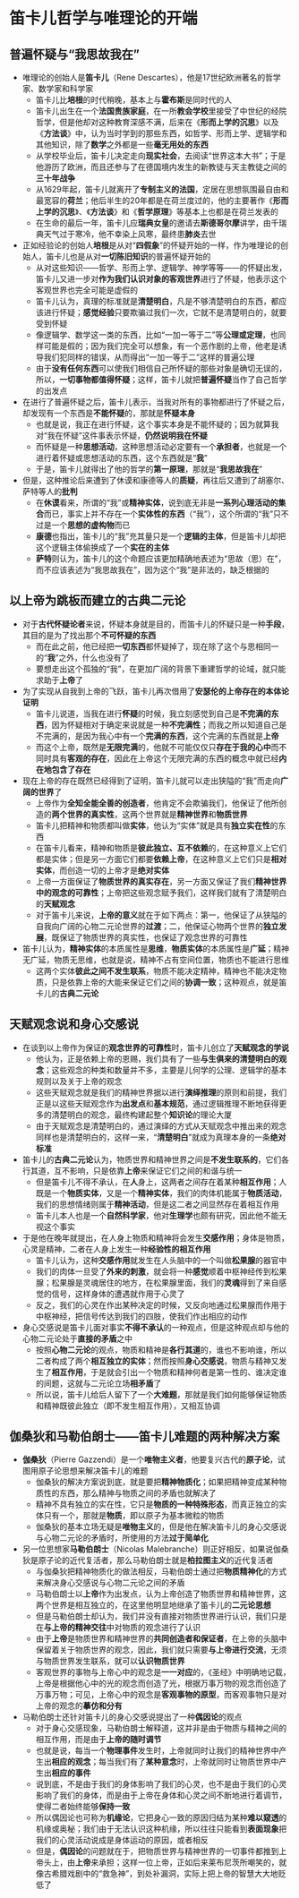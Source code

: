 # 笛卡儿哲学与唯理论的开端
## 普遍怀疑与“我思故我在”
* 唯理论的创始人是**笛卡儿**（Rene Descartes），他是17世纪欧洲著名的哲学家、数学家和科学家
  * 笛卡儿比**培根**的时代稍晚，基本上与**霍布斯**是同时代的人
  * 笛卡儿出生在一个**法国贵族家庭**，在一所**教会学校**里接受了中世纪的经院哲学，但是他却对这种教育深感不满，后来在《**形而上学的沉思**》以及《**方法谈**》中，认为当时学到的那些东西，如哲学、形而上学、逻辑学和其他知识，除了**数学**之外都是一些**毫无用处的东西**
  * 从学校毕业后，笛卡儿决定走向**现实社会**，去阅读“世界这本大书”；于是他游历了欧洲，而且还参与了在德国境内发生的新教徒与天主教徒之间的**三十年战争**
  * 从1629年起，笛卡儿就离开了**专制主义的法国**，定居在思想氛围最自由和最宽容的**荷兰**；他后半生的20年都是在荷兰度过的，他的主要著作《**形而上学的沉思**》、《**方法谈**》和《**哲学原理**》等基本上也都是在荷兰发表的
  * 在生命的最后一年，笛卡儿应**瑞典女皇**的邀请去**斯德哥尔摩**讲学，由千瑞典天气过于寒冷，他不幸染上风寒，最终患**肺炎**去世
* 正如经验论的创始人**培根**是从对“**四假象**”的怀疑开始的一样，作为唯理论的创始人，笛卡儿也是从对**一切陈旧知识**的普遍怀疑开始的
  * 从对这些知识——哲学、形而上学、逻辑学、神学等等——的怀疑出发，笛卡儿又进一步对**作为我们认识对象的客观世界**进行了怀疑，他表示这个客观世界也完全可能是虚假的
  * 笛卡儿认为，真理的标准就是**清楚明白**，凡是不够清楚明白的东西，都应该进行怀疑；**感觉经验**只要欺骗过我们一次，它就不是清楚明白的，就要受到怀疑
  * 像逻辑学、数学这一类的东西，比如“一加一等于二”等**公理或定理**，也同样可能是假的；因为我们完全可以想象，有一个恶作剧的上帝，他老是诱导我们犯同样的错误，从而得出“一加一等于二”这样的普遍公理
  * 由于**没有任何东西**可以使我们相信自己所怀疑的那些对象是确切无误的，所以，**一切事物都值得怀疑**；这样，笛卡儿就把**普遍怀疑**当作了自己哲学的出发点
* 在进行了普遍怀疑之后，笛卡儿表示，当我对所有的事物都进行了怀疑之后，却发现有一个东西是**不能怀疑**的，那就是**怀疑本身**
  * 也就是说，我正在进行怀疑，这个事实本身是不能怀疑的；因为就算我对“我在怀疑”这件事表示怀疑，**仍然说明我在怀疑**
  * 而怀疑是一种**思想活动**，这种思想活动必定要有一个**承担者**，也就是一个进行着怀疑或思想活动的东西，这个东西就是“**我**”
  * 于是，笛卡儿就得出了他的哲学的**第一原理**，那就是“**我思故我在**”
* 但是，这种推论后来遭到了休谟和康德等人的**质疑**，再往后又遭到了胡塞尔、萨特等人的**批判**
  * 在**休谟**看来，所谓的“我”或**精神实体**，说到底无非是**一系列心理活动的集合**而已，事实上并不存在一个**实体性的东西**（“我”），这个所谓的“我”只不过是一个**思想的虚构物**而已
  * **康德**也指出，笛卡儿的“我”充其量只是一个**逻辑的主体**，但是笛卡儿却把这个逻辑主体偷换成了一个**实在的主体**
  * **萨特**则认为，笛卡儿的这个命题应该更加精确地表述为“思故（思）在”，而不应该表述为“我思故我在”，因为这个“我”是非法的，缺乏根据的
## 以上帝为跳板而建立的古典二元论
* 对于**古代怀疑论者**来说，怀疑本身就是目的，而笛卡儿的怀疑只是一种**手段**，其目的是为了找出那个**不可怀疑的东西**
  * 而在此之前，他已经把**一切东西**都怀疑掉了，现在除了这个与思相同一的“**我**”之外，什么也没有了
  * 要想走出这个孤独的“我”，在更加广阔的背景下重建哲学的论域，就只能求助于**上帝**了
* 为了实现从自我到上帝的飞跃，笛卡儿再次借用了**安瑟伦的上帝存在的本体论证明**
  * 笛卡儿说道，当我在进行**怀疑**的时候，我立刻感觉到自己是**不完满的东西**，因为怀疑相对于确定来说就是一种**不完满性**；而我之所以知道自己是不完满的，是因为我心中有一个**完满的东西**，这个完满的东西就是**上帝**
  * 而这个上帝，既然是**无限完满**的，他就不可能仅仅只**存在于我的心中**而不同时具有**客观的存在**，因此在上帝这个无限完满的东西的概念中就已经**内在地包含了存在**
* 现在上帝的存在既然已经得到了证明，笛卡儿就可以走出狭隘的“我”而走向**广阔的世界**了
  * 上帝作为**全知全能全善的创造者**，他肯定不会欺骗我们，他保证了他所创造的**两个世界的真实性**，这两个世界就是**精神世界**和**物质世界**
  * 笛卡儿把精神和物质都叫做**实体**，他认为“实体”就是具有**独立实在性**的东西
  * 在笛卡儿看来，精神和物质是**彼此独立、互不依赖**的，在这种意义上它们都是实体；但是另一方面它们都要**依赖上帝**，在这种意义上它们只是**相对实体**，而创造一切的上帝才是**绝对实体**
  * 上帝一方面保证了**物质世界的真实存在**，另一方面又保证了我们**精神世界中的观念的可靠性**；上帝把这些观念赋予我们，这样我们就有了清楚明白的**天赋观念**
  * 对于笛卡儿来说，**上帝的意义**就在于如下两点：第一，他保证了从狭隘的自我向广阔的心物二元论世界的**过渡**；二，他保证心物两个世界的**独立发展**，既保证了物质世界的真实性，也保证了观念世界的可靠性
* 笛卡儿认为，**精神实体**的本质属性是**思维**，**物质实体**的本质属性是**广延**；精神无广延，物质无思维，也就是说，精神不占有空间位置，物质也不能进行思维
  * 这两个实体**彼此之间不发生联系**，物质不能决定精神，精神也不能决定物质，只是依靠上帝的大能来保证它们之间的**协调一致**；这种观点，就是笛卡儿的**古典二元论**
## 天赋观念说和身心交感说
* 在谈到以上帝作为保证的**观念世界的可靠性**时，笛卡儿创立了**天赋观念的学说**
  * 他认为，正是依赖上帝的恩赐，我们具有了一些**与生俱来的清楚明白的观念**；这些观念的种类和数量并不多，主要是儿何学的公理、逻辑学的基本规则以及关于上帝的观念
  * 这些天赋观念就是我们的精神世界据以进行**演绎推理**的原则和前提，我们正是以这些天赋观念作为**出发点**和**基本规范**，通过逻辑推理不断地获得更多的清楚明白的观念，最终构建起整个**知识论**的理论大厦
  * 由于天赋观念是清楚明白的，通过演绎的方式从天赋观念中推出来的观念同样也是清楚明白的，这样一来，“**清楚明白**”就成为真理本身的一条**绝对标准**
* 笛卡儿的**古典二元论**认为，物质世界和精神世界之间是**不发生联系的**，它们各行其道，互不影响，只是依靠**上帝**来保证它们之间的和谐与统一
  * 但是笛卡儿不得不承认，在**人**身上，这两者之间存在着某种**相互作用**；人既是一个**物质实体**，又是一个**精神实体**，我们的肉体机能属于**物质活动**，我们的思想情绪则属于**精神活动**，但是这二者之间显然存在着相互作用
  * 笛卡儿本人也是一个**自然科学家**，他对**生理学**也颇有研究，因此他不能无视这个事实
* 于是他在晚年就提出，在人身上物质和精神将会发生**交感作用**；身体是物质，心灵是精神，二者在人身上发生一种**经验性的相互作用**
  * 笛卡儿认为，这种**交感作用**就发生在人头脑中的一个叫做**松果腺**的器官中
  * 我们的肉体一旦受了**外来的刺激**，就会将一种**感觉**顺着中枢神经传到松果腺；松果腺是灵魂居住的地方，在松果腺里面，我们的**灵魂**得到了来自感觉的信号，这样身体的遭遇就作用于心灵了
  * 反之，我们的心灵在作出某种决定的时候，又反向地通过松果腺而作用于中枢神经，把信号传达到我们的四肢，使我们作出相应的动作
* 身心交感说是笛卡儿面对事实**不得不承认**的一种观点，但是这种观点却与他的心物二元论处于**直接的矛盾**之中
  * 按照**心物二元论**的观点，物质和精神是**各行其道**的，谁也不影响谁，所以二者构成了两个**相互独立的实体**；然而按照**身心交感说**，物质与精神又发生了**相互作用**，于是就会引出一个物质和精神何者是第一性的、谁决定谁的间题，这就与二元论立场**相矛盾**了
  * 所以说，笛卡儿给后人留下了一个**大难题**，那就是我们如何能够保证物质和精神既彼此独立（即不发生相互作用），又相互协调
## 伽桑狄和马勒伯朗士——笛卡儿难题的两种解决方案
* **伽桑狄**（Pierre Gazzendi）是一个**唯物主义者**，他要复兴古代的**原子论**，试图用原子论思想来解决笛卡儿的难题
  * 伽桑狄的解决方案说到底，就是要把**精神物质化**；如果把精神变成某种物质性的东西，那么精神与物质之间的矛盾也就解决了
  * 精神不具有独立的实在性，它只是**物质的一种特殊形态**，而真正独立的实体只有一个，那就是**物质**，即以原子为基本微粒的物质
  * 伽桑狄的基本立场无疑是**唯物主义**的，但是他在解决笛卡儿的身心交感说与心物二元论的矛盾时，所使用的方法**过于简单化**
* 另一位思想家**马勒伯朗士**（Nicolas Malebranche）则正好相反，如果说伽桑狄是原子论的近代复活者，那么马勒伯朗士就是**柏拉图主义**的近代复活者
  * 与伽桑狄把精神物质化的做法相反，马勒伯朗士通过把**物质精神化**的方式来解决身心交感说与心物二元论之间的矛盾
  * 马勒伯朗士以**上帝**作为出发点，认为上帝创造了物质世界和精神世界，这两个世界是相互独立的，在这里他明显地继承了笛卡儿的**二元论思想**
  * 但是马勒伯朗士却认为，我们并没有直接对物质世界进行认识，我们只是在**与上帝的精神交往**中对物质的观念进行了认识
  * 由于**上帝**是物质世界和精神世界的**共同创造者和保证者**，在上帝的头脑中保留着关于物质世界的观念，因此，我们就只需要**与上帝进行交流**，无须与物质世界发生联系，就可以**认识物质世界**
  * 客观世界的事物与上帝心中的观念是**一一对应**的，《圣经》中明确地记载，上帝是根据他心中的光的观念而创造了光，根据万事万物的观念而创造了万事万物；可见，上帝心中的观念是**客观事物的原型**，而客观事物只是对上帝的观念的**摹仿和分有**
* 马勒伯朗士还针对笛卡儿的身心交感说提出了一种**偶因论**的观点
  * 对于身心交感现象，马勒伯朗士解释道，这并非是由于物质与精神之间的相互作用，而是由于**上帝的随时调节**
  * 也就是说，每当一个**物理事件**发生时，上帝就同时让我们的精神世界中产生出**相应的观念**；每当我们有了**某种意念**时，上帝就同时让物质世界中产生出**相应的事件**
  * 说到底，不是由于我们的身体影响了我们的心灵，也不是由于我们的心灵影响了我们的身体，而是由于上帝在身体和心灵之间不断地进行着调节，使得二者始终能够**保持一致**
  * 所以偶因论也可称为**机缘论**，它把身心一致的原因归结为某种**难以窥透**的机缘或奥秘；我们由于无法认识这种机缘，所以往往只能看到**表面现象**把我们的心灵活动说成是身体运动的原因，或者相反
  * 但是，**偶因论**的问题就在于，把物质世界与精神世界的一切事件都推到上帝头上，由**上帝**来承担；这样一位上帝，正如后来莱布尼茨所嘲笑的，就像古希腊戏剧中的“救急神”，到处补漏洞，实际上把上帝的智慧大大地贬低了